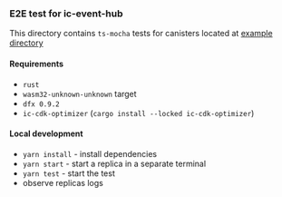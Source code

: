### E2E test for ic-event-hub

This directory contains `ts-mocha` tests for canisters located at [example directory](../canisters)

#### Requirements

* `rust`
* `wasm32-unknown-unknown` target
* `dfx 0.9.2`
* `ic-cdk-optimizer` (`cargo install --locked ic-cdk-optimizer`)

#### Local development

* `yarn install` - install dependencies
* `yarn start` - start a replica in a separate terminal
* `yarn test` - start the test
* observe replicas logs